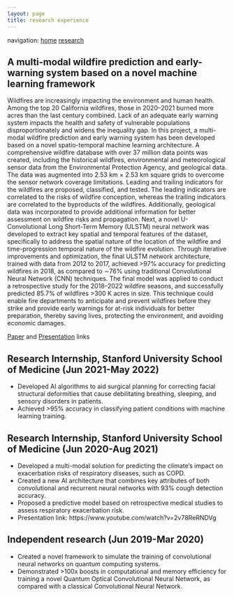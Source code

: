 ```yaml
---
layout: page
title: research experience
---
```


navigation: <a href='https://rohan-tan-bhowmik.github.io'>home</a> <a href='https://rohan-tan-bhowmik.github.io/research'>research</a>

<h2>A multi-modal wildfire prediction and early-warning system based on a novel machine learning framework</h2>

Wildfires are increasingly impacting the environment and human health. Among the top 20 California wildfires, those in 2020–2021 burned more acres than the last century combined. Lack of an adequate early warning system impacts the health and safety of vulnerable populations disproportionately and widens the inequality gap. In this project, a multi-modal wildfire prediction and early warning system has been developed based on a novel spatio-temporal machine learning architecture. A comprehensive wildfire database with over 37 million data points was created, including the historical wildfires, environmental and meteorological sensor data from the Environmental Protection Agency, and geological data. The data was augmented into 2.53 km × 2.53 km square grids to overcome the sensor network coverage limitations. Leading and trailing indicators for the wildfires are proposed, classified, and tested. The leading indicators are correlated to the risks of wildfire conception, whereas the trailing indicators are correlated to the byproducts of the wildfires. Additionally, geological data was incorporated to provide additional information for better assessment on wildfire risks and propagation. Next, a novel U-Convolutional Long Short-Term Memory (ULSTM) neural network was developed to extract key spatial and temporal features of the dataset, specifically to address the spatial nature of the location of the wildfire and time-progression temporal nature of the wildfire evolution. Through iterative improvements and optimization, the final ULSTM network architecture, trained with data from 2012 to 2017, achieved >97% accuracy for predicting wildfires in 2018, as compared to ∼76% using traditional Convolutional Neural Network (CNN) techniques. The final model was applied to conduct a retrospective study for the 2018–2022 wildfire seasons, and successfully predicted 85.7% of wildfires >300 K acres in size. This technique could enable fire departments to anticipate and prevent wildfires before they strike and provide early warnings for at-risk individuals for better preparation, thereby saving lives, protecting the environment, and avoiding economic damages.</li>

<a href='https://doi.org/10.1016/j.jenvman.2023.117908'>Paper</a> and <a href='https://www.youtube.com/watch?v=BrrxihmmZis'>Presentation</a> links


<h2>Research Internship, Stanford University School of Medicine (Jun 2021-May 2022)</h2>
<ul>
<li>Developed AI algorithms to aid surgical planning for correcting facial structural deformities that cause debilitating breathing, sleeping, and sensory disorders in patients.</li>
<li>Achieved >95% accuracy in classifying patient conditions with machine learning training.</li>
</ul>

<h2>Research Internship, Stanford University School of Medicine (Jun 2020-Aug 2021)</h2>
<ul>
<li>Developed a multi-modal solution for predicting the climate’s impact on exacerbation risks of respiratory diseases, such as COPD.</li>
<li>Created a new AI architecture that combines key attributes of both convolutional and recurrent neural networks with 93% cough detection accuracy.</li>
<li>Proposed a predictive model based on retrospective medical studies to assess respiratory exacerbation risk.</li>
<li>Presentation link: https://www.youtube.com/watch?v=2v78ReRNDVg</li>
</ul>

<h2>Independent research (Jun 2019-Mar 2020)</h2>
<ul>
<li>Created a novel framework to simulate the training of convolutional neural networks on quantum computing systems.</li>
<li>Demonstrated >100x boosts in computational and memory efficiency for training a novel Quantum Optical Convolutional Neural Network, as compared with a classical Convolutional Neural Network.</li>
</ul>
